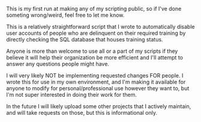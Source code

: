 This is my first run at making any of my scripting public, so if I've done someting wrong/weird, feel free to let me know.

This is a relatively straightforward script that I wrote to automatically disable user accounts of people who are delinquent on their required training by directly checking the SQL database that houses training status.

Anyone is more than welcome to use all or a part of my scripts if they believe it will help their organization be more efficient and I'll attempt to answer any questions people might have.

I will very likely NOT be implementing requested changes FOR people.  I wrote this for use in my own environment, and I'm making it available for anyone to modify for personal/professional use however they want to, but I'm not super interested in doing their work for them.

In the future I will likely upload some other projects that I actively maintain, and will take requests on those, but this is informational only.
